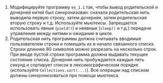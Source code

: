 1. Модифицируйте программу `ex_1.1` так, чтобы вывод родительской и дочерней нитей был синхронизован: 
сначала родительская нить выводила первую строку, затем дочерняя, затем родительская вторую строку и т.д. 
Используйте мьютексы. Запрещается использовать явные (`yield()`) и неявные (`sleep()` и т.д.) передачи управления между нитями и ожидание в цикле.
2. Родительская нить программы должна считывать вводимые пользователем строки и помещать их в начало связанного списка. 
Строки длиннее 80 символов можно разрезать на несколько строк. При вводе пустой строки программа должна выдавать текущее состояние списка. 
Дочерняя нить пробуждается каждые пять секунд и сортирует список в лексикографическом порядке (используйте `Collections.sort(...)`). 
Все операции над списком должны синхронизоваться при помощи мьютекса.